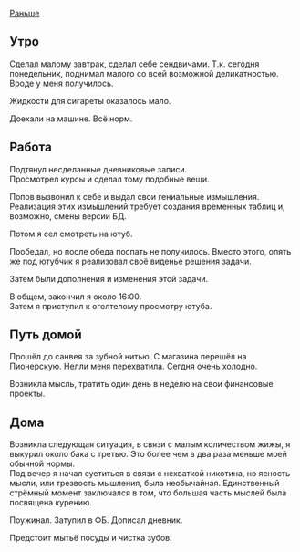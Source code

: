 [Раньше](2019.12.22.md)
## Утро
Сделал малому завтрак, сделал себе сендвичами. Т.к. сегодня понедельник, поднимал малого со всей возможной деликатностью. Вроде у меня получилось.

Жидкости для сигареты оказалось мало.

Доехали на машине. Всё норм.
## Работа
Подтянул несделанные дневниковые записи.  
Просмотрел курсы и сделал тому подобные вещи.

Попов вызвонил к себе и выдал свои гениальные измышления.  
Реализация этих измышлений требует создания временных таблиц и, возможно, смены версии БД.

Потом я сел смотреть на ютуб.

Пообедал, но после обеда поспать не получилось. Вместо этого, опять же под ютубчик я реализовал своё виденье решения задачи.

Затем были дополнения и изменения этой задачи.

В общем, закончил я около 16:00.  
Затем я приступил к оголтелому просмотру ютуба.
## Путь домой
Прошёл до санвея за зубной нитью. С магазина перешёл на Пионерскую. Нелли меня перехватила. Сегдня очень холодно.

Возникла мысль, тратить один день в неделю на свои финансовые проекты.
## Дома
Возникла следующая ситуация, в связи с малым количеством жижы, я выкурил около бака с третью. Это более чем в два раза меньше моей обычной нормы.  
Под вечер я начал суетиться в связи с нехваткой никотина, но ясность мысли, или трезвость мышления, была необычайная. Единственный стрёмный момент заключался в том, что большая часть мыслей была посвящена курению.

Поужинал. Затупил в ФБ. Дописал дневник.

Предстоит мытьё посуды и чистка зубов.
